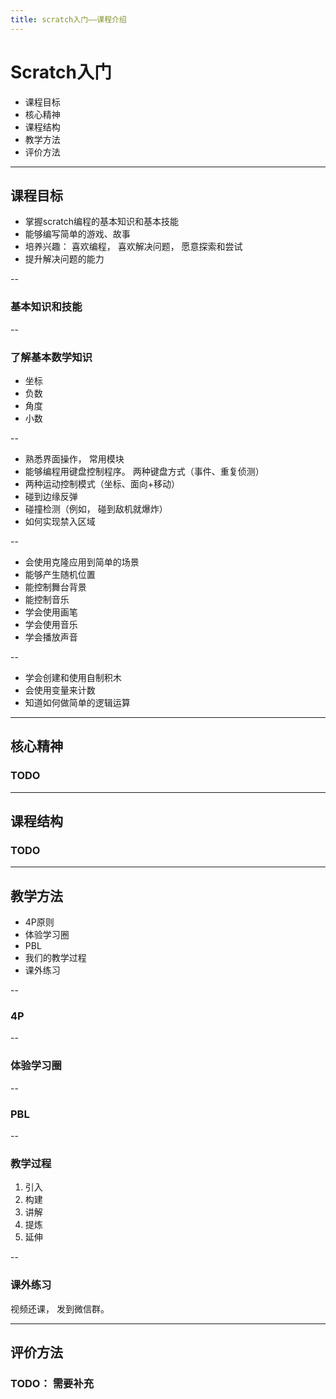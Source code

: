 ```yaml
---
title: scratch入门——课程介绍
---
```


# Scratch入门

* 课程目标
* 核心精神
* 课程结构
* 教学方法
* 评价方法

---

## 课程目标

* 掌握scratch编程的基本知识和基本技能
* 能够编写简单的游戏、故事
* 培养兴趣： 喜欢编程， 喜欢解决问题， 愿意探索和尝试
* 提升解决问题的能力

--

### 基本知识和技能

--

### 了解基本数学知识

* 坐标
* 负数
* 角度
* 小数

--

* 熟悉界面操作， 常用模块
* 能够编程用键盘控制程序。 两种键盘方式（事件、重复侦测）
* 两种运动控制模式（坐标、面向+移动）
* 碰到边缘反弹
* 碰撞检测（例如， 碰到敌机就爆炸）
* 如何实现禁入区域

--

* 会使用克隆应用到简单的场景
* 能够产生随机位置
* 能控制舞台背景
* 能控制音乐
* 学会使用画笔
* 学会使用音乐
* 学会播放声音

--

* 学会创建和使用自制积木
* 会使用变量来计数
* 知道如何做简单的逻辑运算

---

## 核心精神
### TODO

---

## 课程结构
### TODO

---

## 教学方法

* 4P原则
* 体验学习圈
* PBL
* 我们的教学过程
* 课外练习

--

### 4P

--

### 体验学习圈

--

### PBL

--

### 教学过程

1. 引入
2. 构建
3. 讲解
4. 提炼
5. 延伸

--

### 课外练习
视频还课， 发到微信群。

---

## 评价方法

### TODO： 需要补充